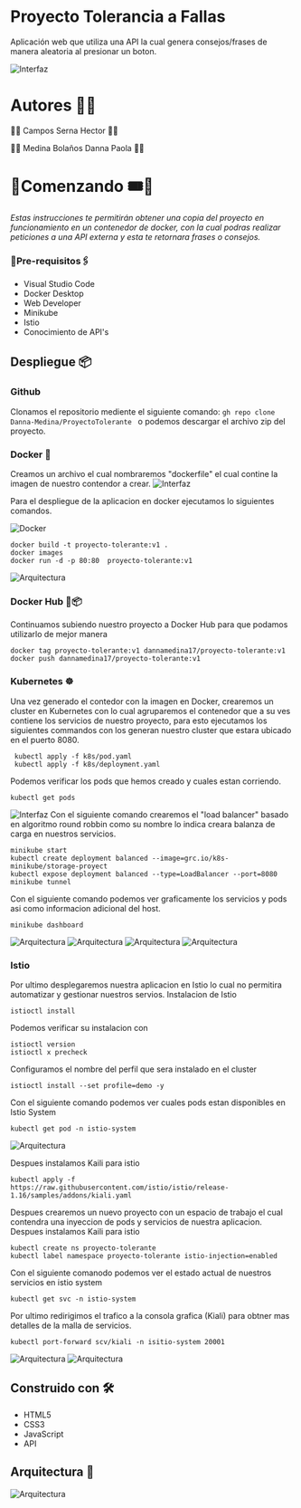 # Proyecto Tolerancia a Fallas

Aplicación web que utiliza una API la cual genera consejos/frases de manera aleatoria al presionar un boton.

![Interfaz](https://raw.githubusercontent.com/Danna-Medina/ProyectoTolerante/master/images/interfaz.jpg)


# Autores 👥💬

🔸🔹     Campos Serna Hector      🔹🔸 

🔹🔸  Medina Bolaños Danna Paola  🔸🔹 


# 🔸Comenzando 🎟️🎫

_Estas instrucciones te permitirán obtener una copia del proyecto en funcionamiento en un contenedor de docker, con la cual podras realizar peticiones a una API externa y esta te retornara frases o consejos._

### 🔹Pre-requisitos🖇️

* Visual Studio Code
* Docker Desktop 
* Web Developer
* Minikube
* Istio
* Conocimiento de API's


## Despliegue 📦
### Github <br>
Clonamos el repositorio mediente el siguiente comando: 
```gh repo clone Danna-Medina/ProyectoTolerante ```  o podemos descargar el archivo zip del proyecto.

### Docker 🐳 <br>

Creamos un archivo el cual nombraremos "dockerfile" el cual contine la imagen de nuestro contendor a crear.
![Interfaz](https://raw.githubusercontent.com/Danna-Medina/ProyectoTolerante/master/images/docker1.png)


Para el despliegue de la aplicacion en docker ejecutamos lo siguientes comandos.

![Docker](https://raw.githubusercontent.com/Danna-Medina/ProyectoTolerante/master/images/docker-image.jpg)

```
docker build -t proyecto-tolerante:v1 .
docker images
docker run -d -p 80:80  proyecto-tolerante:v1
```

![Arquitectura](https://raw.githubusercontent.com/Danna-Medina/ProyectoTolerante/master/images/local.png)

### Docker Hub 🐳📦
Continuamos subiendo nuestro proyecto a Docker Hub para que podamos utilizarlo de mejor manera
```
docker tag proyecto-tolerante:v1 dannamedina17/proyecto-tolerante:v1
docker push dannamedina17/proyecto-tolerante:v1
```

### Kubernetes ☸
Una vez generado el contedor con la imagen en Docker, crearemos un cluster en Kubernetes con lo cual agruparemos el contenedor que a su ves contiene los servicios de nuestro proyecto, para esto ejecutamos los siguientes commandos con los generan nuestro cluster que estara ubicado en el puerto 8080.
```
 kubectl apply -f k8s/pod.yaml 
 kubectl apply -f k8s/deployment.yaml
```
Podemos verificar los pods que hemos creado y cuales estan corriendo.
```
kubectl get pods
```
![Interfaz](https://raw.githubusercontent.com/Danna-Medina/ProyectoTolerante/master/images/pod01.png)
Con el siguiente comando crearemos el "load balancer" basado en algoritmo round robbin como su nombre lo indica creara balanza de carga en nuestros servicios.
```
minikube start
kubectl create deployment balanced --image=grc.io/k8s-minikube/storage-proyect
kubectl expose deployment balanced --type=LoadBalancer --port=8080
minikube tunnel
```
Con el siguiente comando podemos ver graficamente los servicios y pods asi como informacion adicional del host.
```
minikube dashboard
```
![Arquitectura](https://raw.githubusercontent.com/Danna-Medina/ProyectoTolerante/master/images/kube.jpeg)
![Arquitectura](https://raw.githubusercontent.com/Danna-Medina/ProyectoTolerante/master/images/kube2.jpeg)
![Arquitectura](https://raw.githubusercontent.com/Danna-Medina/ProyectoTolerante/master/images/kube3.jpeg)
![Arquitectura](https://raw.githubusercontent.com/Danna-Medina/ProyectoTolerante/master/images/kube4.jpeg)


### Istio
Por ultimo desplegaremos nuestra aplicacion en Istio lo cual no permitira automatizar y gestionar nuestros servios.
Instalacion de Istio
```
istioctl install
```
Podemos verificar su instalacion con 
```
istioctl version
istioctl x precheck
```
Configuramos el nombre del perfil que sera instalado en el cluster
```
istioctl install --set profile=demo -y
```
Con el siguiente comando podemos ver cuales pods estan disponibles en Istio System
```
kubectl get pod -n istio-system
```
![Arquitectura](https://raw.githubusercontent.com/Danna-Medina/ProyectoTolerante/master/images/pod.jpeg)

Despues instalamos Kaili para istio
```
kubectl apply -f https://raw.githubusercontent.com/istio/istio/release-1.16/samples/addons/kiali.yaml
```
Despues crearemos un nuevo proyecto con un espacio de trabajo el cual contendra una inyeccion de pods y servicios de nuestra aplicacion.
Despues instalamos Kaili para istio
```
kubectl create ns proyecto-tolerante
kubectl label namespace proyecto-tolerante istio-injection=enabled
```
Con el siguiente comanodo podemos ver el estado actual de nuestros servicios en istio system
```
kubectl get svc -n istio-system
```
Por ultimo redirigimos el trafico a la consola grafica (Kiali) para obtner mas detalles de la malla de servicios.
```
kubectl port-forward scv/kiali -n isitio-system 20001
```
![Arquitectura](https://raw.githubusercontent.com/Danna-Medina/ProyectoTolerante/master/images/isitio1.jpeg)
![Arquitectura](https://raw.githubusercontent.com/Danna-Medina/ProyectoTolerante/master/images/isitio2.jpeg)

## Construido con 🛠️
* HTML5
* CSS3
* JavaScript
* API

## Arquitectura 🧭
![Arquitectura](https://raw.githubusercontent.com/Danna-Medina/ProyectoTolerante/master/images/arquitectura.png)
